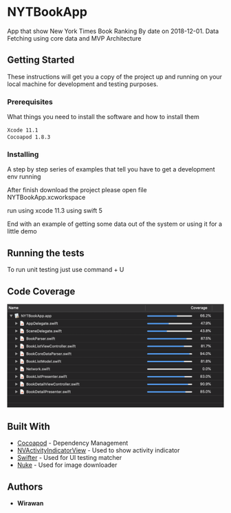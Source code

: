 # NYTBookApp
App that show New York Times Book Ranking By date on 2018-12-01.
Data Fetching using core data and MVP Architecture

## Getting Started

These instructions will get you a copy of the project up and running on your local machine for development and testing purposes.

### Prerequisites

What things you need to install the software and how to install them

```
Xcode 11.1
Cocoapod 1.8.3 
```

### Installing

A step by step series of examples that tell you have to get a development env running

After finish download the project please open file NYTBookApp.xcworkspace

run using xcode 11.3 using swift 5

End with an example of getting some data out of the system or using it for a little demo

## Running the tests

To run unit testing just use command + U

## Code Coverage

![code coverage](https://github.com/wiraone/NYTBookApp/blob/master/Screenshot/Screenshot%202019-12-06%20at%203.57.25%20PM.png)

## Built With

* [Cocoapod](https://cocoapods.org) - Dependency Management
* [NVActivityIndicatorView](https://github.com/ninjaprox/NVActivityIndicatorView) - Used to show activity indicator
* [Swifter](https://github.com/httpswift/swifter) - Used for UI testing matcher
* [Nuke](https://github.com/kean/Nuke) - Used for image downloader

## Authors

* **Wirawan** 

